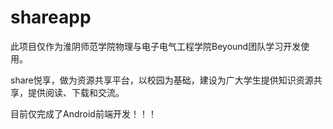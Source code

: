 # shareapp

此项目仅作为淮阴师范学院物理与电子电气工程学院Beyound团队学习开发使用。

share悦享，做为资源共享平台，以校园为基础，建设为广大学生提供知识资源共享，提供阅读、下载和交流。

目前仅完成了Android前端开发！！！
